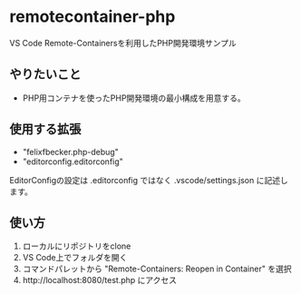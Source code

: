 # remotecontainer-php

VS Code Remote-Containersを利用したPHP開発環境サンプル

## やりたいこと

- PHP用コンテナを使ったPHP開発環境の最小構成を用意する。

## 使用する拡張

- "felixfbecker.php-debug"
- "editorconfig.editorconfig"

EditorConfigの設定は .editorconfig ではなく .vscode/settings.json に記述します。

## 使い方

1. ローカルにリポジトリをclone
2. VS Code上でフォルダを開く
3. コマンドパレットから "Remote-Containers: Reopen in Container" を選択
4. http://localhost:8080/test.php にアクセス
